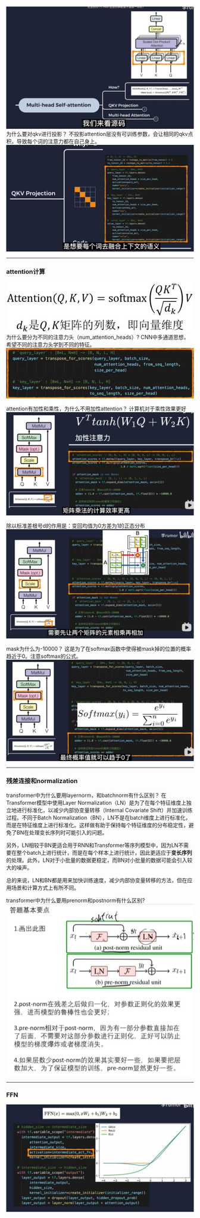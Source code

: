 ![](docs/01attachment/docs/Work/求职知识储备/transformer/IMG-2024-07-31-15-50.png)
为什么要对qkv进行投影？
不投影attention层没有可训练参数，会让相同的qkv点积，导致每个词的注意力都在自己身上。
![](docs/01attachment/docs/Work/求职知识储备/transformer/IMG-2024-07-31-15-50-1.png)

---

### attention计算

![](docs/01attachment/docs/Work/求职知识储备/transformer/IMG-2024-07-31-15-50-2.png)
为什么要分为不同的注意力头（num_attention_heads）?
CNN中多通道思想，希望不同的注意力头学到不同的特征。
![](docs/01attachment/docs/Work/求职知识储备/transformer/IMG-2024-07-31-15-50-3.png)

attention有加性和乘性，为什么不用加性attention？
计算机对于乘性效果更好
![](docs/01attachment/docs/Work/求职知识储备/transformer/IMG-2024-07-31-15-50-4.png)

除以标准差根号d的作用是：变回均值为0方差为1的正态分布
![](docs/01attachment/docs/Work/求职知识储备/transformer/IMG-2024-07-31-15-50-5.png)

mask为什么为-10000？
这是为了在softmax函数中使得被mask掉的位置的概率趋近于0。注意softmax的公式。
![](docs/01attachment/docs/Work/求职知识储备/transformer/IMG-2024-07-31-15-50-6.png)

---

### 残差连接和normalization

transformer中为什么要用layernorm，和batchnorm有什么区别？
在Transformer模型中使用Layer Normalization（LN）是为了在每个特征维度上独立地进行标准化，以减少内部协变量转移（Internal Covariate Shift）并加速训练过程。不同于Batch Normalization（BN），LN不是在batch维度上进行标准化，而是在特征维度上进行标准化。这样做有助于保持每个特征维度的分布稳定性，避免了BN在处理变长序列时可能引入的问题。

另外，LN相较于BN更适合用于RNN和Transformer等序列模型中，因为LN不需要在整个batch上进行统计，而是在每个样本上进行统计，因此更适应于**变长序列**的处理。此外，LN对于小批量的数据更稳定，而BN对小批量的数据可能会引入较大的噪声。

总的来说，LN和BN都是用来加快训练速度，减少内部协变量转移的方法，但在应用场景和计算方式上有所不同。

transformer中为什么要用prenorm和postnorm有什么区别?
![](docs/01attachment/docs/Work/求职知识储备/transformer/IMG-2024-07-31-15-50-7.png)

---

### FFN

![](docs/01attachment/docs/Work/求职知识储备/transformer/IMG-2024-07-31-15-50-8.png)
